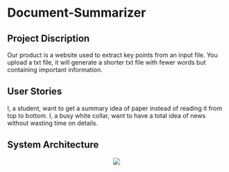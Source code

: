 # Document-Summarizer
## Project Discription
Our product is a website used to extract key points from an input file. You upload a txt file, it will generate a shorter txt file with fewer words but containing important information.
## User Stories
I, a student, want to get a summary idea of paper instead of reading it from top to bottom.
I, a busy white collar, want to have a total idea of news without wasting time on details.
## System Architecture
<div align=center><img src="https://github.com/ZhaoPeixi627/Document-Summarizer/master/sys_arc.png"/></div>
